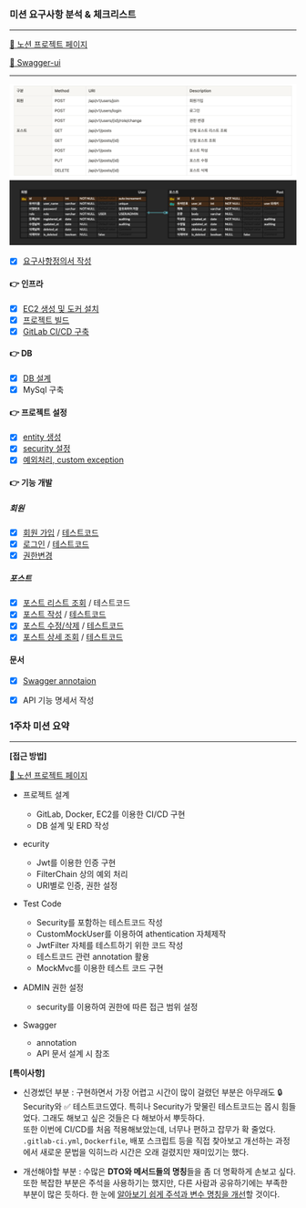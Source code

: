 ### 미션 요구사항 분석 & 체크리스트

---
[📎 노션 프로젝트 페이지](https://www.notion.so/0111dd15420243a19ed94263bc07932d)

[📎 Swagger-ui](http://ec2-13-125-252-76.ap-northeast-2.compute.amazonaws.com:8080/swagger-ui/)


---
![img.png](img.png)
![img_1.png](img_1.png)

- [x] [요구사항정의서 작성](https://gaudy-vein-afc.notion.site/caaa1915dc2b4715bf7310ab01c636f2)

#### 👉 인프라
- [x] [EC2 생성 및 도커 설치](https://gaudy-vein-afc.notion.site/EC2-efbe55d48a24448d89ec0157d9af7d9e)
- [x] [프로젝트 빌드](https://gaudy-vein-afc.notion.site/125f2714d006422690c53d84767b4540)
- [x] [GitLab CI/CD 구축](https://gaudy-vein-afc.notion.site/GitLab-CI-CD-20a04d8afcd0448bba16d7844d10f038)

#### 👉 DB
- [x] [DB 설계](https://gaudy-vein-afc.notion.site/DB-abf6dc6e5d2b43dcb3174cc459a95af0)
- [x] MySql 구축

#### 👉 프로젝트 설정
- [x] [entity 생성](https://gaudy-vein-afc.notion.site/entity-b93c520ad9564eeba3a03f3ec58a658b)
- [x] [security 설정](https://gaudy-vein-afc.notion.site/security-79dcd316427c47cdb1e03e1848642b68)
- [x] [예외처리, custom exception](https://gaudy-vein-afc.notion.site/d97e891832194deeab9895892dc9673e)

#### 👉 기능 개발
##### 회원
- [x] [회원 가입](https://gaudy-vein-afc.notion.site/36bcc1fbd6b5482a8a900d1f2adc2417) / [테스트코드](https://gaudy-vein-afc.notion.site/f822f9aa85e444909ef9004bfbf50401)
- [x] [로그인](https://gaudy-vein-afc.notion.site/8da836987de745dc95e41af3fafe9aa7) / [테스트코드](https://gaudy-vein-afc.notion.site/8facd4f4e42a4e35a3d5e8c782946292)
- [x] [권한변경](https://gaudy-vein-afc.notion.site/ADMIN-73b969019ea344e78d0f21de600381e6)

##### 포스트
- [x] [포스트 리스트 조회](https://gaudy-vein-afc.notion.site/a2aa0f0f7e554e779da5f0abaa2dfdf2) / 테스트코드
- [x] [포스트 작성](https://gaudy-vein-afc.notion.site/f7f9d98d8b114e4d8343c1bbdc100916) / [테스트코드](https://gaudy-vein-afc.notion.site/15ad2c245bba46b7a49d5eff63487af9)
- [x] [포스트 수정/삭제](https://gaudy-vein-afc.notion.site/ec91f4f5fe0c47b69c1820dbbd5ba947) / [테스트코드](https://gaudy-vein-afc.notion.site/fac2f76f2468463d8ea83e2c84bd1be3)
- [x] [포스트 상세 조회](https://gaudy-vein-afc.notion.site/235378165a0e42fd941893de7f1bd0cc) / [테스트코드](https://gaudy-vein-afc.notion.site/a965e3052b934275a6b8beae90178058)

#### 문서
- [x] [Swagger annotaion](https://gaudy-vein-afc.notion.site/swagger-annotaion-9d2df2a64508411bb3394a1b296ddf1d)
- [x] API 기능 명세서 작성





### 1주차 미션 요약

---

**[접근 방법]**

[📎 노션 프로젝트 페이지](https://www.notion.so/0111dd15420243a19ed94263bc07932d)

- 프로젝트 설계
  - GitLab, Docker, EC2를 이용한 CI/CD 구현
  - DB 설계 및 ERD 작성

- ecurity
  - Jwt를 이용한 인증 구현
  - FilterChain 상의 예외 처리
  - URI별로 인증, 권한 설정

- Test Code
  - Security를 포함하는 테스트코드 작성
  - CustomMockUser를 이용하여 athentication 자체제작
  - JwtFilter 자체를 테스트하기 위한 코드 작성
  - 테스트코드 관련 annotation 활용
  - MockMvc를 이용한 테스트 코드 구현

- ADMIN 권한 설정
  - security를 이용하여 권한에 따른 접근 범위 설정

- Swagger
  - annotation
  - API 문서 설계 시 참조

**[특이사항]**

- 신경썼던 부분 
  : 구현하면서 가장 어렵고 시간이 많이 걸렸던 부분은 아무래도 🔒 Security와 ✅ 테스트코드였다. 특히나 Security가 맞물린 테스트코드는 몹시 힘들었다.
  그래도 해보고 싶은 것들은 다 해보아서 뿌듯하다. 
  <br> 또한 이번에 CI/CD를 처음 적용해보았는데, 너무나 편하고 잡무가 확 줄었다. `.gitlab-ci.yml`, `Dockerfile`, 배포 스크립트 등을 직접 찾아보고 개선하는 과정에서 새로운 문법을 익히느라 시간은 오래 걸렸지만 재미있기는 했다.

- 개선해야할 부분
  : 수많은 **DTO와 메서드들의 명칭**들을 좀 더 명확하게 손보고 싶다.
또한 복잡한 부분은 주석을 사용하기는 했지만, 다른 사람과 공유하기에는 부족한 부분이 많은 듯하다. 한 눈에 <u>알아보기 쉽게 주석과 변수 명칭을 개선</u>할 것이다.